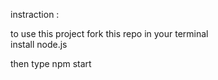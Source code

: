 instraction :

to use this project fork this repo in your terminal  
 install node.js

then type npm start
